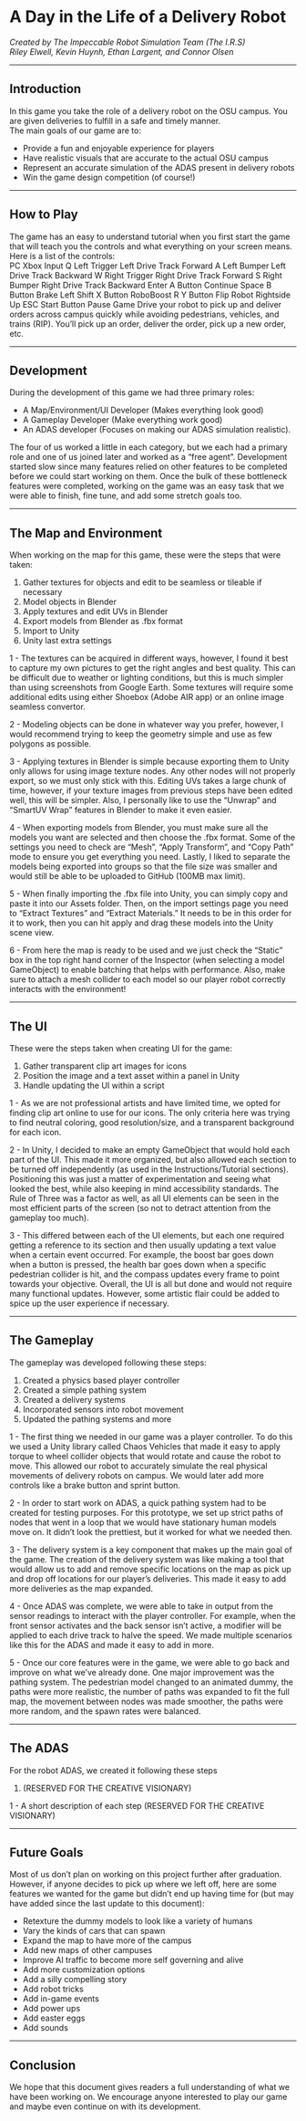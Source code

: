 # A Day in the Life of a Delivery Robot
*Created by The Impeccable Robot Simulation Team (The I.R.S)*  
*Riley Elwell, Kevin Huynh, Ethan Largent, and Connor Olsen*

---
## Introduction
In this game you take the role of a delivery robot on the OSU campus. You are given deliveries to fulfill in a safe and timely manner.  
The main goals of our game are to:  
- Provide a fun and enjoyable experience for players
- Have realistic visuals that are accurate to the actual OSU campus
- Represent an accurate simulation of the ADAS present in delivery robots
- Win the game design competition (of course!)

---
## How to Play
The game has an easy to understand tutorial when you first start the game that will teach you the controls and what everything on your screen means. Here is a list of the controls:  
	PC		Xbox			Input
	Q		Left Trigger		Left Drive Track Forward
	A		Left Bumper		Left Drive Track Backward
	W		Right Trigger		Right Drive Track Forward
	S		Right Bumper		Right Drive Track Backward
	Enter		A Button		Continue
	Space		B Button		Brake
	Left Shift	X Button		RoboBoost
	R		Y Button		Flip Robot Rightside Up
	ESC		Start Button		Pause Game
Drive your robot to pick up and deliver orders across campus quickly while avoiding pedestrians, vehicles, and trains (RIP). You’ll pick up an order, deliver the order, pick up a new order, etc.  

---
## Development
During the development of this game we had three primary roles:
- A Map/Environment/UI Developer (Makes everything look good)
- A Gameplay Developer (Make everything work good)
- An ADAS developer (Focuses on making our ADAS simulation realistic).
 
The four of us worked a little in each category, but we each had a primary role and one of us joined later and worked as a “free agent”. Development started slow since many features relied on other features to be completed before we could start working on them. Once the bulk of these bottleneck features were completed, working on the game was an easy task that we were able to finish, fine tune, and add some stretch goals too.

---
## The Map and Environment
When working on the map for this game, these were the steps that were taken:
1. Gather textures for objects and edit to be seamless or tileable if necessary
2. Model objects in Blender
3. Apply textures and edit UVs in Blender
4. Export models from Blender as .fbx format
5. Import to Unity 
6. Unity last extra settings

1 - The textures can be acquired in different ways, however, I found it best to capture my own pictures to get the right angles and best quality. This can be difficult due to weather or lighting conditions, but this is much simpler than using screenshots from Google Earth. Some textures will require some additional edits using either Shoebox (Adobe AIR app) or an online image seamless convertor.

2 - Modeling objects can be done in whatever way you prefer, however, I would recommend trying to keep the geometry simple and use as few polygons as possible. 

3 - Applying textures in Blender is simple because exporting them to Unity only allows for using image texture nodes. Any other nodes will not properly export, so we must only stick with this. Editing UVs takes a large chunk of time, however, if your texture images from previous steps have been edited well, this will be simpler. Also, I personally like to use the “Unwrap” and “SmartUV Wrap” features in Blender to make it even easier.

4 - When exporting models from Blender, you must make sure all the models you want are selected and then choose the .fbx format. Some of the settings you need to check are “Mesh”, “Apply Transform”, and “Copy Path” mode to ensure you get everything you need. Lastly, I liked to separate the models being exported into groups so that the file size was smaller and would still be able to be uploaded to GitHub (100MB max limit).

5 - When finally importing the .fbx file into Unity, you can simply copy and paste it into our Assets folder. Then, on the import settings page you need to “Extract Textures” and “Extract Materials.” It needs to be in this order for it to work, then you can hit apply and drag these models into the Unity scene view. 

6 - From here the map is ready to be used and we just check the “Static” box in the top right hand corner of the Inspector (when selecting a model GameObject) to enable batching that helps with performance. Also, make sure to attach a mesh collider to each model so our player robot correctly interacts with the environment!

---
## The UI
These were the steps taken when creating UI for the game:
1. Gather transparent clip art images for icons
2. Position the image and a text asset within a panel in Unity
3. Handle updating the UI within a script

1 - As we are not professional artists and have limited time, we opted for finding clip art online to use for our icons. The only criteria here was trying to find neutral coloring, good resolution/size, and a transparent background for each icon.

2 - In Unity, I decided to make an empty GameObject that would hold each part of the UI. This made it more organized, but also allowed each section to be turned off independently (as used in the Instructions/Tutorial sections). Positioning this was just a matter of experimentation and seeing what looked the best, while also keeping in mind accessibility standards. The Rule of Three was a factor as well, as all UI elements can be seen in the most efficient parts of the screen (so not to detract attention from the gameplay too much).

3 - This differed between each of the UI elements, but each one required getting a reference to its section and then usually updating a text value when a certain event occurred. For example, the boost bar goes down when a button is pressed, the health bar goes down when a specific pedestrian collider is hit, and the compass updates every frame to point towards your objective. Overall, the UI is all but done and would not require many functional updates. However, some artistic flair could be added to spice up the user experience if necessary.

---
## The Gameplay
The gameplay was developed following these steps:
1. Created a physics based player controller
2. Created a simple pathing system
3. Created a delivery systems
4. Incorporated sensors into robot movement
5. Updated the pathing systems and more

1 - The first thing we needed in our game was a player controller. To do this we used a Unity library called Chaos Vehicles that made it easy to apply torque to wheel collider objects that would rotate and cause the robot to move. This allowed our robot to accurately simulate the real physical movements of delivery robots on campus. We would later add more controls like a brake button and sprint button.

2 - In order to start work on ADAS, a quick pathing system had to be created for testing purposes. For this prototype, we set up strict paths of nodes that went in a loop that we would have stationary human models move on. It didn’t look the prettiest, but it worked for what we needed then.

3 - The delivery system is a key component that makes up the main goal of the game. The creation of the delivery system was like making a tool that would allow us to add and remove specific locations on the map as pick up and drop off locations for our player’s deliveries. This made it easy to add more deliveries as the map expanded.

4 - Once ADAS was complete, we were able to take in output from the sensor readings to interact with the player controller. For example, when the front sensor activates and the back sensor isn’t active, a modifier will be applied to each drive track to halve the speed. We made multiple scenarios like this for the ADAS and made it easy to add in more.

5 - Once our core features were in the game, we were able to go back and improve on what we’ve already done. One major improvement was the pathing system. The pedestrian model changed to an animated dummy, the paths were more realistic, the number of paths was expanded to fit the full map, the movement between nodes was made smoother, the paths were more random, and the spawn rates were balanced. 

---
## The ADAS
For the robot ADAS, we created it following these steps
1. (RESERVED FOR THE CREATIVE VISIONARY)

1 - A short description of each step (RESERVED FOR THE CREATIVE VISIONARY)

---
## Future Goals
Most of us don’t plan on working on this project further after graduation. However, if anyone decides to pick up where we left off, here are some features we wanted for the game but didn’t end up having time for (but may have added since the last update to this document):
- Retexture the dummy models to look like a variety of humans
- Vary the kinds of cars that can spawn
- Expand the map to have more of the campus
- Add new maps of other campuses
- Improve AI traffic to become more self governing and alive
- Add more customization options
- Add a silly compelling story
- Add robot tricks
- Add in-game events
- Add power ups
- Add easter eggs
- Add sounds 

---
## Conclusion
We hope that this document gives readers a full understanding of what we have been working on. We encourage anyone interested to play our game and maybe even continue on with its development.
